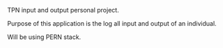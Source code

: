 TPN input and output personal project.

Purpose of this application is the log all input and output of an individual. 

Will be using PERN stack.
